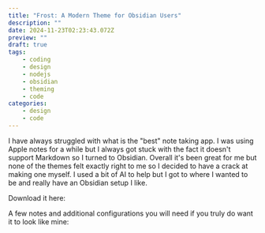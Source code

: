 ```yaml
---
title: "Frost: A Modern Theme for Obsidian Users"
description: ""
date: 2024-11-23T02:23:43.072Z
preview: ""
draft: true
tags:
    - coding
    - design
    - nodejs
    - obsidian
    - theming
    - code
categories:
    - design
    - code
---
```




I have always struggled with what is the "best" note taking app. I was using Apple notes for a while but I always got stuck with the fact it doesn't support Markdown so I turned to Obsidian. Overall it's been great for me but none of the themes felt exactly right to me so I decided to have a crack at making one myself. I used a bit of AI to help but I got to where I wanted to be and really have an Obsidian setup I like.


Download it here:



A few notes and additional configurations you will need if you truly do want it to look like mine:

